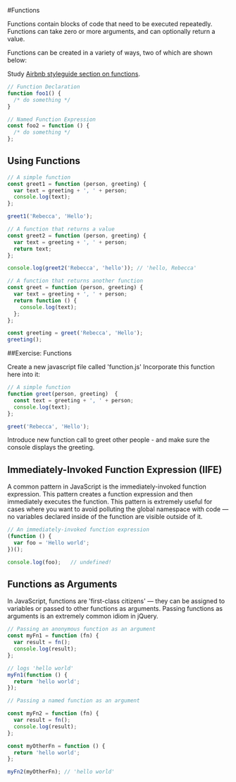 #Functions

Functions contain blocks of code that need to be executed repeatedly. Functions can take zero or more arguments, and can optionally return a value.

Functions can be created in a variety of ways, two of which are shown below:

Study [Airbnb styleguide section on functions](http://airbnb.io/javascript/#functions).

```javascript
// Function Declaration
function foo1() {
  /* do something */
}
```

```javascript
// Named Function Expression
const foo2 = function () {
  /* do something */
};
```

## Using Functions

```javascript
// A simple function
const greet1 = function (person, greeting) {
  var text = greeting + ', ' + person;
  console.log(text);
};

greet1('Rebecca', 'Hello');
```

```javascript
// A function that returns a value
const greet2 = function (person, greeting) {
  var text = greeting + ', ' + person;
  return text;
};

console.log(greet2('Rebecca', 'hello')); // 'hello, Rebecca'
```

```javascript
// A function that returns another function
const greet = function (person, greeting) {
  var text = greeting + ', ' + person;
  return function () {
    console.log(text);
  };
};

const greeting = greet('Rebecca', 'Hello');
greeting();
```

##Exercise: Functions

Create a new javascript file called 'function.js' Incorporate this function here into it:

```javascript
// A simple function
function greet(person, greeting)  {
  const text = greeting + ', ' + person;
  console.log(text);
};

greet('Rebecca', 'Hello');
```

Introduce new function call to greet other people - and make sure the console displays the greeting.

## Immediately-Invoked Function Expression (IIFE)

A common pattern in JavaScript is the immediately-invoked function expression. This pattern creates a function expression and then immediately executes the function. This pattern is extremely useful for cases where you want to avoid polluting the global namespace with code &#8212; no variables declared inside of the function are visible outside of it.

```javascript
// An immediately-invoked function expression
(function () {
  var foo = 'Hello world';
})();

console.log(foo);   // undefined!

```

## Functions as Arguments

In JavaScript, functions are 'first-class citizens' &#8212; they can be assigned to variables or passed to other functions as arguments. Passing functions as arguments is an extremely common idiom in jQuery.

```javascript
// Passing an anonymous function as an argument
const myFn1 = function (fn) {
  var result = fn();
  console.log(result);
};

// logs 'hello world'
myFn1(function () {
  return 'hello world';
});
```

```javascript
// Passing a named function as an argument

const myFn2 = function (fn) {
  var result = fn();
  console.log(result);
};

const myOtherFn = function () {
  return 'hello world';
};

myFn2(myOtherFn); // 'hello world'
```
